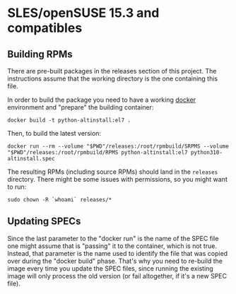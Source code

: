 # SLES/openSUSE 15.3 and compatibles

## Building RPMs

There are pre-built packages in the releases section of this project. The instructions assume that the working directory is the one containing this file.

In order to build the package you need to have a working [docker](https://www.docker.com/) environment and "prepare" the building container:

`docker build -t python-altinstall:el7 .`

Then, to build the latest version:

`docker run --rm --volume "$PWD"/releases:/root/rpmbuild/SRPMS --volume "$PWD"/releases:/root/rpmbuild/RPMS python-altinstall:el7 python310-altinstall.spec`

The resulting RPMs (including source RPMs) should land in the `releases` directory. There might be some issues with permissions, so you might want to run:

```sudo chown -R `whoami` releases/*```

## Updating SPECs

Since the last parameter to the "docker run" is the name of the SPEC file one might assume that is "passing" it to the container, which is not true. Instead, that parameter is the name used to identify the file that was copied over during the "docker build" phase. That's why you need to re-build the image every time you update the SPEC files, since running the existing image will only process the old version (or fail altogether, if it's a new SPEC file).
